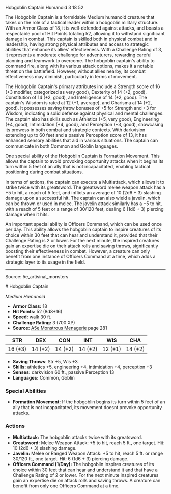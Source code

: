 <MonsterName/>Hobgoblin Captain</MonsterName>
<CreatureType/>Humanoid</CreatureType>
<CR/>3</CR>
<AC/>18</AC>
<HP/>52</HP>
<summary>The Hobgoblin Captain is a formidable Medium humanoid creature that takes on the role of a tactical leader within a hobgoblin military structure. With an Armor Class of 18, it is well-defended against attacks, and boasts a respectable pool of Hit Points totaling 52, allowing it to withstand significant damage in combat. This captain is skilled both in physical combat and in leadership, having strong physical attributes and access to strategic abilities that enhance its allies' effectiveness. With a Challenge Rating of 3, it represents a moderate challenge for adventurers, rewarding careful planning and teamwork to overcome. The hobgoblin captain's ability to command fire, along with its various attack options, makes it a notable threat on the battlefield. However, without allies nearby, its combat effectiveness may diminish, particularly in terms of movement.</summary>

<detail>

The Hobgoblin Captain's primary attributes include a Strength score of 16 (+3 modifier, categorized as very good), Dexterity of 14 (+2, good), Constitution of 14 (+2, good), and Intelligence of 14 (+2, good). The captain's Wisdom is rated at 12 (+1, average), and Charisma at 14 (+2, good). It possesses saving throw bonuses of +5 for Strength and +3 for Wisdom, indicating a solid defense against physical and mental challenges. The captain also has skills such as Athletics (+5, very good), Engineering (+4, good), Intimidation (+4, good), and Perception (+3, good), showcasing its prowess in both combat and strategic contexts. With darkvision extending up to 60 feet and a passive Perception score of 13, it has enhanced sensory abilities that aid in various situations. The captain can communicate in both Common and Goblin languages.

One special ability of the Hobgoblin Captain is Formation Movement. This allows the captain to avoid provoking opportunity attacks when it begins its turn within 5 feet of an ally that is not incapacitated, enabling tactical positioning during combat situations.

In terms of actions, the captain can execute a Multiattack, which allows it to strike twice with its greatsword. The greatsword melee weapon attack has a +5 to hit, a reach of 5 feet, and inflicts an average of 10 (2d6 + 3) slashing damage upon a successful hit. The captain can also wield a javelin, which can be thrown or used in melee. The javelin attack similarly has a +5 to hit, with a reach of 5 feet or a range of 30/120 feet, dealing 6 (1d6 + 3) piercing damage when it hits.

An important special ability is Officers Command, which can be used once per day. This ability allows the hobgoblin captain to inspire creatures of its choice within 30 feet that can hear and understand it, provided that their Challenge Rating is 2 or lower. For the next minute, the inspired creatures gain an expertise die on their attack rolls and saving throws, significantly boosting their effectiveness in combat. However, a creature can only benefit from one instance of Officers Command at a time, which adds a strategic layer to its usage in the field.</detail>



---

Source: 5e_artisinal_monsters

<statblock>
# Hobgoblin Captain

*Medium* *Humanoid*

- **Armor Class:** 18
- **Hit Points:** 52 (8d8+16)
- **Speed:** walk 30 ft.
- **Challenge Rating:** 3 (700 XP)
- **Source:** [A5e Monstrous Menagerie](https://enpublishingrpg.com/products/level-up-monstrous-menagerie-a5e) page 281

| STR | DEX | CON | INT | WIS | CHA |
| --- | --- | --- | --- | --- | --- |
| 16 (+3) | 14 (+2) | 14 (+2) | 14 (+2) | 12 (+1) | 14 (+2) |

- **Saving Throws**: Str +5, Wis +3
- **Skills:** athletics +5, engineering +4, intimidation +4, perception +3
- **Senses:** darkvision 60 ft., passive Perception 13
- **Languages:** Common, Goblin

### Special Abilities

- **Formation Movement:** If the hobgoblin begins its turn within 5 feet of an ally that is not incapacitated, its movement doesnt provoke opportunity attacks.

### Actions

- **Multiattack:** The hobgoblin attacks twice with its greatsword.
- **Greatsword:** Melee Weapon Attack: +5 to hit, reach 5 ft., one target. Hit: 10 (2d6 + 3) slashing damage.
- **Javelin:** Melee or Ranged Weapon Attack: +5 to hit, reach 5 ft. or range 30/120 ft., one target. Hit: 6 (1d6 + 3) piercing damage.
- **Officers Command (1/Day):** The hobgoblin inspires creatures of its choice within 30 feet that can hear and understand it and that have a Challenge Rating of 2 or lower. For the next minute  inspired creatures gain an expertise die on attack rolls and saving throws. A creature can benefit from only one Officers Command at a time.


</statblock>


